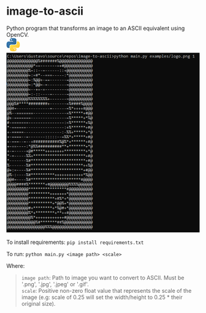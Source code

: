 # image-to-ascii
Python program that transforms an image to an ASCII equivalent using OpenCV.<br/>
![python_logo](https://github.com/GustavoHenriqueMuller/image-to-ascii/blob/main/examples/logo.png)<br/>
![python_logo_ascii](https://github.com/GustavoHenriqueMuller/image-to-ascii/blob/main/examples/logoASCII.png)

To install requirements:
`pip install requirements.txt`

To run:
`python main.py <image path> <scale>`

Where:
> `image path`: Path to image you want to convert to ASCII. Must be '.png', '.jpg', '.jpeg' or '.gif'.<br/>
> `scale`: Positive non-zero float value that represents the scale of the image (e.g: scale of 0.25 will set the width/height to 0.25 * their original size).
